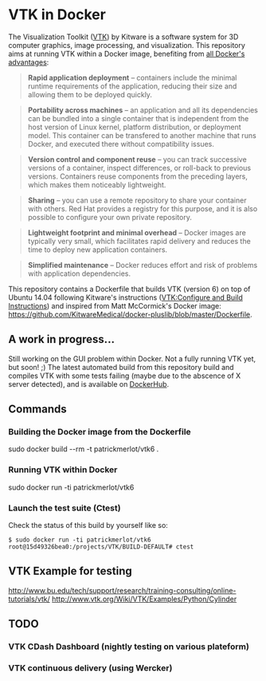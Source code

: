 # VTK in Docker
The Visualization Toolkit ([VTK](http://www.vtk.org/Wiki/VTK)) by Kitware is a software system for 3D computer graphics, image processing, and visualization.
This repository aims at running VTK within a Docker image, benefiting from [all Docker's advantages](https://access.redhat.com/documentation/en-US/Red_Hat_Enterprise_Linux/7/html/7.0_Release_Notes/sect-Red_Hat_Enterprise_Linux-7.0_Release_Notes-Linux_Containers_with_Docker_Format-Advantages_of_Using_Docker.html):

> **Rapid application deployment** – containers include the minimal runtime requirements of the application, reducing their size and allowing them to be deployed quickly.

> **Portability across machines** – an application and all its dependencies can be bundled into a single container that is independent from the host version of Linux kernel, platform distribution, or deployment model. This container can be transfered to another machine that runs Docker, and executed there without compatibility issues.

> **Version control and component reuse** – you can track successive versions of a container, inspect differences, or roll-back to previous versions. Containers reuse components from the preceding layers, which makes them noticeably lightweight.

> **Sharing** – you can use a remote repository to share your container with others. Red Hat provides a registry for this purpose, and it is also possible to configure your own private repository.

> **Lightweight footprint and minimal overhead** – Docker images are typically very small, which facilitates rapid delivery and reduces the time to deploy new application containers.

> **Simplified maintenance** – Docker reduces effort and risk of problems with application dependencies.  


This repository contains a Dockerfile that builds VTK (version 6) on top of Ubuntu 14.04 following Kitware's instructions ([VTK:Configure and Build Instructions](http://www.vtk.org/Wiki/VTK/Configure_and_Buildx)) and inspired from  Matt McCormick's Docker image: https://github.com/KitwareMedical/docker-pluslib/blob/master/Dockerfile.

## A work in progress...

Still working on the GUI problem within Docker. Not a fully running VTK yet, but soon! ;)
The latest automated build from this repository build and compiles VTK with some tests failing (maybe due to the abscence of X server detected), and is available on [DockerHub](https://registry.hub.docker.com/u/patrickmerlot/vtk6/).


## Commands
### Building the Docker image from the Dockerfile
sudo docker build --rm -t patrickmerlot/vtk6 .
### Running VTK within Docker
sudo docker run -ti patrickmerlot/vtk6

### Launch the test suite (Ctest)
Check the status of this build by yourself like so:

```shell
$ sudo docker run -ti patrickmerlot/vtk6
root@15d49326bea0:/projects/VTK/BUILD-DEFAULT# ctest
```

## VTK Example for testing
http://www.bu.edu/tech/support/research/training-consulting/online-tutorials/vtk/
http://www.vtk.org/Wiki/VTK/Examples/Python/Cylinder

## TODO
### VTK CDash Dashboard (nightly testing on various plateform)
### VTK continuous delivery (using Wercker)